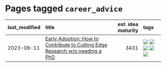 # Pages tagged `career_advice`

|last_modified|title|est. idea maturity|tags
|:---|:---|---:|:---|
|2023-08-11|[Early Adoption: How to Contribute to Cutting Edge Research w/o needing a PhD](../early_adoption_and_fomo.md)|3431|[![](https://img.shields.io/badge/tag-autobiographical-d5f6c6)](../tags/autobiographical.md) [![](https://img.shields.io/badge/tag-career_advice-dd597e)](../tags/career_advice.md) [![](https://img.shields.io/badge/tag-early_adoption-e8ae48)](../tags/early_adoption.md) [![](https://img.shields.io/badge/tag-mentoring-b5ec2c)](../tags/mentoring.md) [![](https://img.shields.io/badge/tag-reddit-f76896)](../tags/reddit.md)|